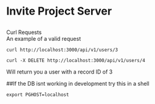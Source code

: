 Invite Project Server
=======================

##
Curl Requests  
An example of a valid request

```
curl http://localhost:3000/api/v1/users/3
```
```
curl -X DELETE http://localhost:3000/api/v1/users/4
```
Will return you a user with a record ID of 3

##If the DB isnt working in development try this in a shell

```
export PGHOST=localhost
```
